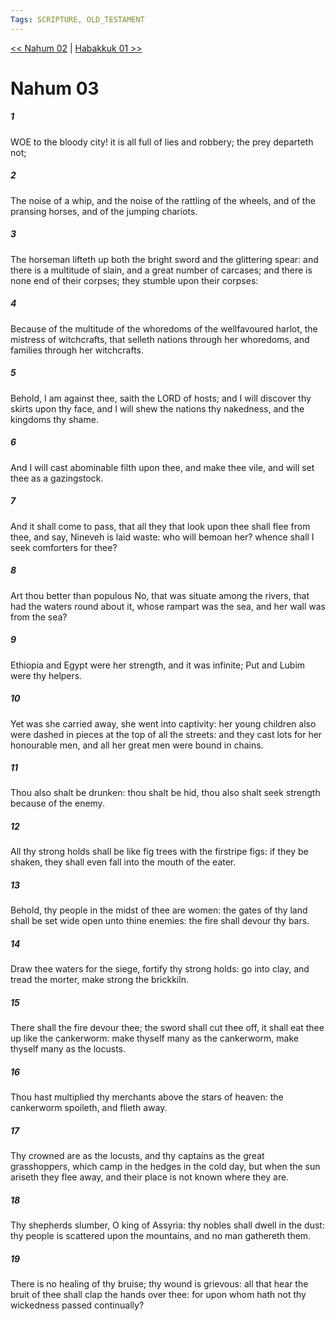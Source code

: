 ```yaml
---
Tags: SCRIPTURE, OLD_TESTAMENT
---
```


[<< Nahum 02](OLD_TESTAMENT/34_Nahum/Nahum_02.md) | [Habakkuk 01 >>](OLD_TESTAMENT/35_Habakkuk/Habakkuk_01.md)

# Nahum 03

##### 1
 WOE to the bloody city!  it is all full of lies and robbery; the prey departeth not;
##### 2
 The noise of a whip, and the noise of the rattling of the wheels, and of the pransing horses, and of the jumping chariots.
##### 3
 The horseman lifteth up both the bright sword and the glittering spear: and there is a multitude of slain, and a great number of carcases; and there is none end of their corpses; they stumble upon their corpses:
##### 4
 Because of the multitude of the whoredoms of the wellfavoured harlot, the mistress of witchcrafts, that selleth nations through her whoredoms, and families through her witchcrafts.
##### 5
 Behold, I am against thee, saith the LORD of hosts; and I will discover thy skirts upon thy face, and I will shew the nations thy nakedness, and the kingdoms thy shame.
##### 6
 And I will cast abominable filth upon thee, and make thee vile, and will set thee as a gazingstock.
##### 7
 And it shall come to pass, that all they that look upon thee shall flee from thee, and say, Nineveh is laid waste: who will bemoan her?  whence shall I seek comforters for thee?
##### 8
 Art thou better than populous No, that was situate among the rivers, that had the waters round about it, whose rampart was the sea, and her wall was from the sea?
##### 9
 Ethiopia and Egypt were her strength, and it was infinite; Put and Lubim were thy helpers.
##### 10
 Yet was she carried away, she went into captivity: her young children also were dashed in pieces at the top of all the streets: and they cast lots for her honourable men, and all her great men were bound in chains.
##### 11
 Thou also shalt be drunken: thou shalt be hid, thou also shalt seek strength because of the enemy.
##### 12
 All thy strong holds shall be like fig trees with the firstripe figs: if they be shaken, they shall even fall into the mouth of the eater.
##### 13
 Behold, thy people in the midst of thee are women: the gates of thy land shall be set wide open unto thine enemies: the fire shall devour thy bars.
##### 14
 Draw thee waters for the siege, fortify thy strong holds: go into clay, and tread the morter, make strong the brickkiln.
##### 15
 There shall the fire devour thee; the sword shall cut thee off, it shall eat thee up like the cankerworm: make thyself many as the cankerworm, make thyself many as the locusts.
##### 16
 Thou hast multiplied thy merchants above the stars of heaven: the cankerworm spoileth, and flieth away.
##### 17
 Thy crowned are as the locusts, and thy captains as the great grasshoppers, which camp in the hedges in the cold day, but when the sun ariseth they flee away, and their place is not known where they are.
##### 18
 Thy shepherds slumber, O king of Assyria: thy nobles shall dwell in the dust: thy people is scattered upon the mountains, and no man gathereth them.
##### 19
 There is no healing of thy bruise; thy wound is grievous: all that hear the bruit of thee shall clap the hands over thee: for upon whom hath not thy wickedness passed continually?
